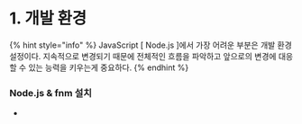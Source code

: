 # 1. 개발 환경

{% hint style="info" %}
JavaScript \[ Node.js ]에서 가장 어려운 부분은 개발 환경 설정이다. 지속적으로 변경되기 때문에 전체적인 흐름을 파악하고 앞으로의 변경에 대응할 수 있는 능력을 키우는게 중요하다.
{% endhint %}

### Node.js & fnm 설치

*
